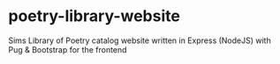 # poetry-library-website
Sims Library of Poetry catalog website written in Express (NodeJS) with Pug &amp; Bootstrap for the frontend
